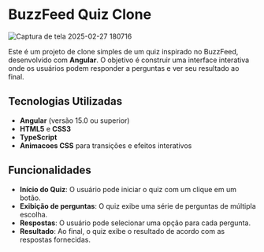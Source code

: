 # BuzzFeed Quiz Clone


![Captura de tela 2025-02-27 180716](https://github.com/user-attachments/assets/0da7cf6f-371b-45c3-b740-439d45408fb1)




Este é um projeto de clone simples de um quiz inspirado no BuzzFeed, desenvolvido com **Angular**. O objetivo é construir uma interface interativa onde os usuários podem responder a perguntas e ver seu resultado ao final.

## Tecnologias Utilizadas

- **Angular** (versão 15.0 ou superior)
- **HTML5** e **CSS3**
- **TypeScript**
- **Animacoes CSS** para transições e efeitos interativos

## Funcionalidades

- **Início do Quiz**: O usuário pode iniciar o quiz com um clique em um botão.
- **Exibição de perguntas**: O quiz exibe uma série de perguntas de múltipla escolha.
- **Respostas**: O usuário pode selecionar uma opção para cada pergunta.
- **Resultado**: Ao final, o quiz exibe o resultado de acordo com as respostas fornecidas.

